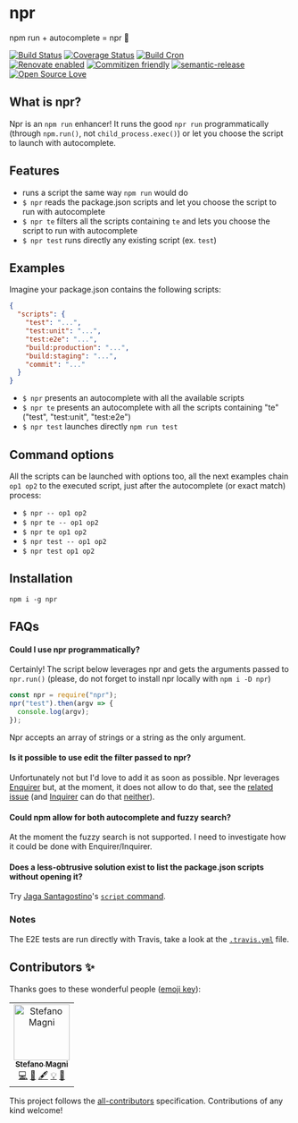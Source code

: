 # npr
npm run + autocomplete = npr 🎉

[![Build Status](https://travis-ci.com/NoriSte/npr.svg?branch=master)](https://travis-ci.com/NoriSte/npr) [![Coverage Status](https://coveralls.io/repos/github/NoriSte/npr/badge.svg?branch=feature/npr)](https://coveralls.io/github/NoriSte/npr?branch=feature/npr) [![Build Cron](https://img.shields.io/badge/build%20cron-weekly-44cc11.svg)](https://travis-ci.com/NoriSte/npr)
<br />[![Renovate enabled](https://img.shields.io/badge/renovate-enabled-brightgreen.svg)](https://renovatebot.com/) [![Commitizen friendly](https://img.shields.io/badge/commitizen-friendly-brightgreen.svg)](http://commitizen.github.io/cz-cli/) [![semantic-release](https://img.shields.io/badge/%20%20%F0%9F%93%A6%F0%9F%9A%80-semantic--release-e10079.svg)](https://github.com/semantic-release/semantic-release) [![Open Source Love](https://badges.frapsoft.com/os/mit/mit.svg?v=102)](https://github.com/ellerbrock/open-source-badge/)

## What is npr?

Npr is an `npm run` enhancer! It runs the good `npr run` programmatically (through `npm.run()`, not `child_process.exec()`) or let you choose the script to launch with autocomplete.

## Features

- runs a script the same way `npm run` would do
- `$ npr` reads the package.json scripts and let you choose the script to run with autocomplete
- `$ npr te` filters all the scripts containing `te` and lets you choose the script to run with autocomplete
- `$ npr test` runs directly any existing script (ex. `test`)

## Examples
Imagine your package.json contains the following scripts:

```json
{
  "scripts": {
    "test": "...",
    "test:unit": "...",
    "test:e2e": "...",
    "build:production": "...",
    "build:staging": "...",
    "commit": "..."
  }
}
```

- `$ npr` presents an autocomplete with all the available scripts
- `$ npr te` presents an autocomplete with all the scripts containing "te" ("test", "test:unit", "test:e2e")
- `$ npr test` launches directly `npm run test`

## Command options

All the scripts can be launched with options too, all the next examples chain `op1 op2` to the executed script, just after the autocomplete (or exact match) process:
- `$ npr -- op1 op2`
- `$ npr te -- op1 op2`
- `$ npr te op1 op2`
- `$ npr test -- op1 op2`
- `$ npr test op1 op2`



## Installation

`npm i -g npr`

## FAQs

#### Could I use npr programmatically?
Certainly! The script below leverages npr and gets the arguments passed to `npr.run()` (please, do not forget to install npr locally with `npm i -D npr`)
```js
const npr = require("npr");
npr("test").then(argv => {
  console.log(argv);
});
```
Npr accepts an array of strings or a string as the only argument.

#### Is it possible to use edit the filter passed to npr?
Unfortunately not but I'd love to add it as soon as possible. Npr leverages [Enquirer](https://github.com/enquirer/enquirer) but, at the moment, it does not allow to do that, see the [related issue](https://github.com/enquirer/enquirer/issues/66) (and [Inquirer](https://github.com/SBoudrias/Inquirer.js/) can do that [neither](https://github.com/SBoudrias/Inquirer.js/issues/590)).

#### Could npm allow for both autocomplete and fuzzy search?
At the moment the fuzzy search is not supported. I need to investigate how it could be done with Enquirer/Inquirer.

#### Does a less-obtrusive solution exist to list the package.json scripts without opening it?
Try [Jaga Santagostino](https://github.com/kandros)'s [`script` command](https://jagascript.com/using-custom-terminal-functions/#print-packagejson-scripts).

### Notes
The E2E tests are run directly with Travis, take a look at the [`.travis.yml`](./.travis.yml) file.



## Contributors ✨

Thanks goes to these wonderful people ([emoji key](https://allcontributors.org/docs/en/emoji-key)):

<!-- ALL-CONTRIBUTORS-LIST:START - Do not remove or modify this section -->
<!-- prettier-ignore -->
<table>
  <tr>
    <td align="center"><a href="https://twitter.com/NoriSte"><img src="https://avatars0.githubusercontent.com/u/173663?v=4" width="100px;" alt="Stefano Magni"/><br /><sub><b>Stefano Magni</b></sub></a><br /><a href="https://github.com/NoriSte/npr/commits?author=NoriSte" title="Code">💻</a> <a href="#docs-NoriSte" title="Docs">📖</a> <a href="#content-NoriSte" title="Content">🖋</a> <a href="#example-NoriSte" title="Examples">💡</a> <a href="#ideas-NoriSte" title="Ideas, Planning, & Feedback">🤔</a></td>
  </tr>
</table>

<!-- ALL-CONTRIBUTORS-LIST:END -->

This project follows the [all-contributors](https://github.com/all-contributors/all-contributors) specification. Contributions of any kind welcome!
